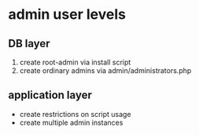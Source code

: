 # admin user levels

## DB layer
1. create root-admin via install script
2. create ordinary admins via admin/administrators.php

## application layer
* create restrictions on script usage
* create multiple admin instances
